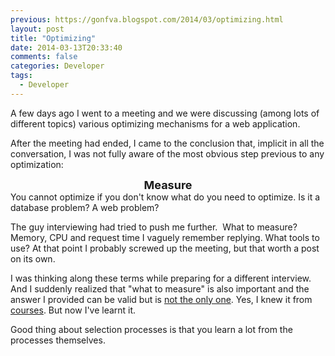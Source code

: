 ```yaml
---
previous: https://gonfva.blogspot.com/2014/03/optimizing.html
layout: post
title: "Optimizing"
date: 2014-03-13T20:33:40
comments: false
categories: Developer
tags:
  - Developer
---
```


A few days ago I went to a meeting and we were discussing (among lots of different topics) various optimizing mechanisms for a web application.


After the meeting had ended, I came to the conclusion that, implicit in all the conversation, I was not fully aware of the most obvious step previous to any optimization:



<div style="text-align: center;"><b><span style="font-size: large;">Measure </span></b></div>
You cannot optimize if you don't know what do you need to optimize. Is it a database problem? A web problem?


The guy interviewing had tried to push me further. &nbsp;What to measure? Memory, CPU and request time I vaguely remember replying. What tools to use? At that point I probably screwed up the meeting, but that worth a post on its own.


I was thinking along these terms while preparing for a different interview. And I suddenly realized that "what to measure" is also important and the answer I provided can be valid but is&nbsp;[not the only one](https://www.gov.uk/service-manual/measurement). Yes, I knew it from [courses](https://analyticsacademy.withgoogle.com/course01/unit?unit=2&amp;lesson=4). But now I've learnt it.


Good thing about selection processes is that you learn a lot from the processes themselves.
